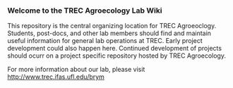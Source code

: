 ### Welcome to the TREC Agroecology Lab Wiki

This repository is the central organizing location for TREC Agroeoclogy. 
Students, post-docs, and other lab members should find and maintain useful information
for general lab operations at TREC. Early project development could also happen here.
Continued development of projects should ocurr on a project specific repository hosted by
TREC Agroecology.

For more information about our lab, please visit http://www.trec.ifas.ufl.edu/brym
